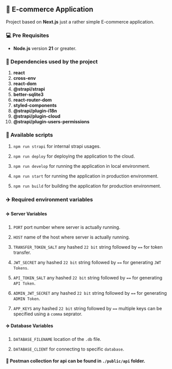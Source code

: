 ## 🎉 E-commerce Application

Project based on **Next.js** just a rather simple E-commerce application.

### 💻 Pre Requisites

- **Node.js** version **21** or greater.

### 🛒 Dependencies used by the project

1.  **react**
2.  **cross-env**
3.  **react-dom**
4.  **@strapi/strapi**
5.  **better-sqlite3**
6.  **react-router-dom**
7.  **styled-components**
8.  **@strapi/plugin-i18n**
9.  **@strapi/plugin-cloud**
10. **@strapi/plugin-users-permissions**

### 🚀 Available scripts

1. `npm run strapi` for internal strapi usages.

2. `npm run deploy` for deploying the application to the cloud.

3. `npm run develop` for running the application in local environment.

4. `npm run start` for running the application in production environment.

5. `npm run build` for building the application for production environment.

### ✈️ Required environment variables

#### ✈️ Server Variables

1.  `PORT` port number where server is actually running.

2.  `HOST` name of the host where server is actually running.

3.  `TRANSFER_TOKEN_SALT` any hashed `22 bit` string followed by `==` for token transfer.

4.  `JWT_SECRET` any hashed `22 bit` string followed by `==` for generating `JWT Tokens`.

5.  `API_TOKEN_SALT` any hashed `22 bit` string followed by `==` for generating `API Token`.

6.  `ADMIN_JWT_SECRET` any hashed `22 bit` string followed by `==` for generating `ADMIN Token`.

7.  `APP_KEYS` any hashed `22 bit` string followed by `==` multiple keys can be specified using a `comma` seprator.

#### ✈️ Database Variables

1.  `DATABASE_FILENAME` location of the `.db` file.

2.  `DATABASE_CLIENT` for connecting to specific `database`.

#### 🚀 Postman collection for api can be found in `./public/api` folder.
